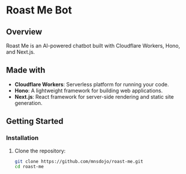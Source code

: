 # Roast Me Bot

## Overview
Roast Me is an AI-powered chatbot built with Cloudflare Workers, Hono, and Next.js.



## Made with
- **Cloudflare Workers**: Serverless platform for running your code.
- **Hono**: A lightweight framework for building web applications.
- **Next.js**: React framework for server-side rendering and static site generation.


## Getting Started


### Installation
1. Clone the repository:
   ```bash
   git clone https://github.com/mnsdojo/roast-me.git
   cd roast-me
